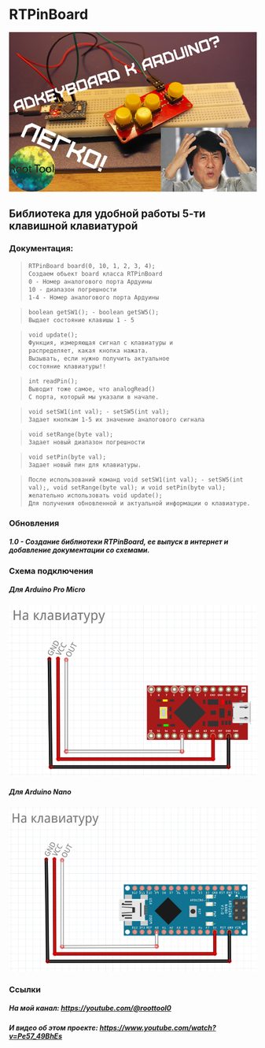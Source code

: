 # RTPinBoard
![](https://raw.githubusercontent.com/RootTool0/RTPinBoard/main/preview.png)
## Библиотека для удобной работы 5-ти клавишной клавиатурой
### Документация:

>     RTPinBoard board(0, 10, 1, 2, 3, 4);
>     Создаем обьект board класса RTPinBoard
>     0 - Номер аналогового порта Ардуины
>     10 - диапазон погрешности
>     1-4 - Номер аналогового порта Ардуины

>     boolean getSW1(); - boolean getSW5();
>     Выдает состояние клавишы 1 - 5

>     void update();
>     Функция, измеряющая сигнал с клавиатуры и
>     распределяет, какая кнопка нажата. 
>     Вызывать, если нужно получить актуальное 
>     состояние клавиатуры!! 

>     int readPin();
>     Выводит тоже самое, что analogRead()
>     С порта, который мы указали в начале.

>     void setSW1(int val); - setSW5(int val);
>     Задает кнопкам 1-5 их значение аналогового сигнала

>     void setRange(byte val);
>     Задает новый диапазон погрешности

>     void setPin(byte val);
>     Задает новый пин для клавиатуры.

>     После использований команд void setSW1(int val); - setSW5(int val);, void setRange(byte val); и void setPin(byte val);
>     желательно использовать void update();
>     Для получения обновленной и актуальной информации о клавиатуре.

### Обновления

##### 1.0 - Создание библиотеки RTPinBoard, ее выпуск в интернет и добавление документации со схемами.

### Схема подключения

##### Для Arduino Pro Micro
![](https://raw.githubusercontent.com/RootTool0/RTPinBoard/main/Схема%20Pro%20Micro.png)

##### Для Arduino Nano
![](https://raw.githubusercontent.com/RootTool0/RTPinBoard/main/Схема%20Nano.png)

### Ссылки

##### На мой канал: https://youtube.com/@roottool0
##### И видео об этом проекте: https://www.youtube.com/watch?v=Pe57_49BhEs
